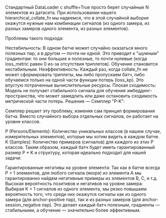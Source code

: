 Стандартный DataLoader с shuffle=True просто берет случайные N элементов из датасета. При использовании нашего hierarchical_collate_fn мы надеемся, что в этой случайной выборке окажутся нужные нам комбинации сигналов (из одного замера, из разных замеров одного элемента, из разных элементов).

Проблемы такого подхода:

Нестабильность: В одном батче может случайно оказаться много полезных пар, а в другом — почти ни одной. Это приводит к "шумным" градиентам: то они большие и полезные, то почти нулевые (когда loss_metric равен 0 из-за отсутствия триплетов). Обучение становится нестабильным.
Неэффективность: Каждый раз, когда collate_fn не может сформировать триплеты, мы либо пропускаем батч, либо обучаемся только на одной части функции потерь (loss_kp). Это впустую потраченные вычислительные ресурсы.
Плохая сходимость: Модель не получает стабильного сигнала для обучения эмбеддинг-пространства, что может замедлить или даже остановить сходимость метрической части потерь.
Решение — Семплер "P-K":

Семплер решает эту проблему, изменяя сам принцип формирования батча. Вместо случайного выбора отдельных сигналов, он работает на уровне классов.

P (Persons/Elements): Количество уникальных классов (в нашем случае, измерительных элементов), которые мы хотим видеть в каждом батче.
K (Samples): Количество примеров (сигналов) для каждого из этих P классов.
Таким образом, каждый батч будет иметь гарантированный размер P * K и структуру, которая идеально подходит для нашей задачи:

Гарантированные негативы на уровне элемента: Так как в батче всегда P > 1 элементов, для любого сигнала (якоря) из элемента A мы гарантированно найдем негативные примеры из элементов B, C, и т.д.
Высокая вероятность позитивов и негативов на уровне замера: Выбирая K > 1 сигналов из одного элемента, мы резко повышаем вероятность того, что среди них окажутся сигналы как из одного замера (для anchor-positive пар), так и из разных замеров (для anchor-session_negative пар).
Это делает каждый батч полезным, градиенты — стабильными, а обучение — значительно более эффективным.